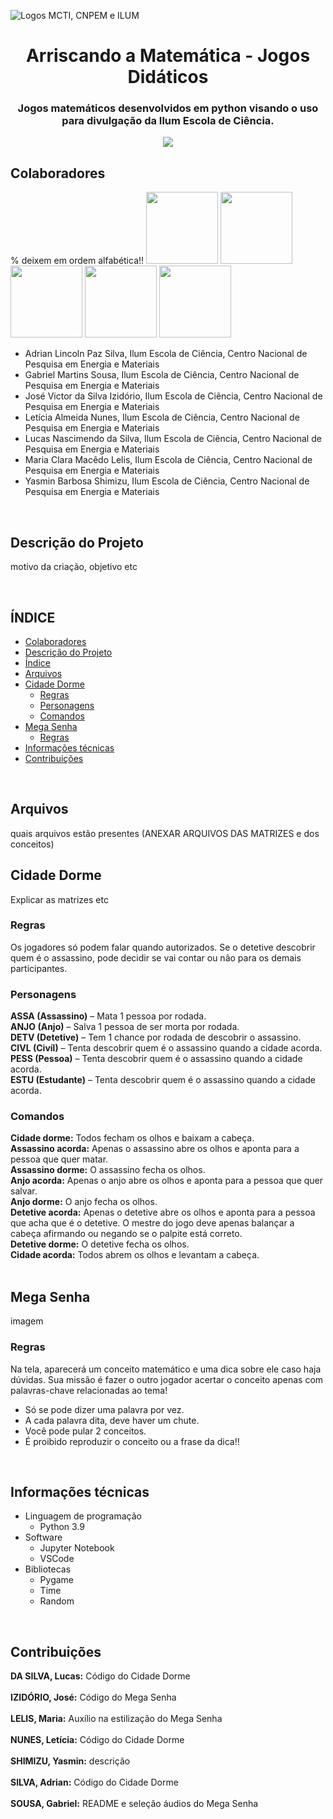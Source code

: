 ![Logos MCTI, CNPEM e ILUM](https://github.com/leticiaalmnunes/PCD---Boletim/assets/172425156/93c3eb13-410c-40c0-a412-7096187678a4)
<h1 align='center'> Arriscando a Matemática - Jogos Didáticos </h1>
<h3 align='center'> Jogos matemáticos desenvolvidos em python visando o uso para divulgação da Ilum Escola de Ciência. </h3>


<p align="center">
<img loading="lazy" src="http://img.shields.io/static/v1?label=STATUS&message=EM%20DESENVOLVIMENTO&color=GREEN&style=for-the-badge"/>
</p>

## Colaboradores
% deixem em ordem alfabética!!
[<img src="https://avatars.githubusercontent.com/u/172425313?v=4" width=115>](https://github.com/GabrielMartinsSousa)
[<img src="https://avatars.githubusercontent.com/u/97992533?v=4" width=115>](https://github.com/JVictor1604)
[<img src="https://avatars.githubusercontent.com/u/172425156?v=4" width=115>](https://github.com/leticiaalmnunes)
[<img src="https://avatars.githubusercontent.com/u/172424981?v=4" width=115>](https://github.com/ClaraLelis)
[<img src="https://avatars.githubusercontent.com/u/171518829?v=4" width=115>](https://github.com/yasminbshimizu)

* Adrian Lincoln Paz Silva, Ilum Escola de Ciência, Centro Nacional de Pesquisa em Energia e Materiais
* Gabriel Martins Sousa, Ilum Escola de Ciência, Centro Nacional de Pesquisa em Energia e Materiais
* José Victor da Silva Izidório, Ilum Escola de Ciência, Centro Nacional de Pesquisa em Energia e Materiais
* Letícia Almeida Nunes, Ilum Escola de Ciência, Centro Nacional de Pesquisa em Energia e Materiais
* Lucas Nascimendo da Silva, Ilum Escola de Ciência, Centro Nacional de Pesquisa em Energia e Materiais
* Maria Clara Macêdo Lelis, Ilum Escola de Ciência, Centro Nacional de Pesquisa em Energia e Materiais
* Yasmin Barbosa Shimizu, Ilum Escola de Ciência, Centro Nacional de Pesquisa em Energia e Materiais

<br>

## Descrição do Projeto
motivo da criação, objetivo etc

<br>

## ÍNDICE
* [Colaboradores](#colaboradores)
* [Descrição do Projeto](#descrição-do-projeto)
* [Índice](#índice)
* [Arquivos](#arquivos)
* [Cidade Dorme](#cidade-dorme)
  - [Regras](#regras)
  - [Personagens](#personagens)
  - [Comandos](#comandos)
* [Mega Senha](#mega-senha)
  - [Regras](#regras)
* [Informações técnicas](#informações-técnicas)
* [Contribuições](#contribuições)
<br>

## Arquivos
quais arquivos estão presentes (ANEXAR ARQUIVOS DAS MATRIZES e dos conceitos)
<br>

## Cidade Dorme
Explicar as matrizes etc
### Regras
Os jogadores só podem falar quando autorizados.
Se o detetive descobrir quem é o assassino, pode decidir se vai contar ou não para os demais participantes.

### Personagens
**ASSA (Assassino)** – Mata 1 pessoa por rodada. <br>
**ANJO (Anjo)** – Salva 1 pessoa de ser morta por rodada.<br>
**DETV (Detetive)** – Tem 1 chance por rodada de descobrir o assassino.<br>
**CIVL (Civíl)** – Tenta descobrir quem é o assassino quando a cidade acorda.<br>
**PESS (Pessoa)** – Tenta descobrir quem é o assassino quando a cidade acorda.<br>
**ESTU (Estudante)** – Tenta descobrir quem é o assassino quando a cidade acorda.<br>

### Comandos
**Cidade dorme:** Todos fecham os olhos e baixam a cabeça.<br>
**Assassino acorda:** Apenas o assassino abre os olhos e aponta para a pessoa que quer matar.<br>
**Assassino dorme:** O assassino fecha os olhos.<br>
**Anjo acorda:** Apenas o anjo abre os olhos e aponta para a pessoa que quer salvar.<br>
**Anjo dorme:** O anjo fecha os olhos.<br>
**Detetive acorda:** Apenas o detetive abre os olhos e aponta para a pessoa que acha que é o detetive. O mestre do jogo deve apenas balançar a cabeça afirmando ou negando se o palpite está correto.<br>
**Detetive dorme:** O detetive fecha os olhos.<br>
**Cidade acorda:** Todos abrem os olhos e levantam a cabeça.<br>
<br>

## Mega Senha
imagem
### Regras
Na tela, aparecerá um conceito matemático e uma dica sobre ele caso haja dúvidas. Sua missão é fazer o outro jogador acertar o conceito apenas com palavras-chave relacionadas ao tema!
* Só se pode dizer uma palavra por vez.
* A cada palavra dita, deve haver um chute.
* Você pode pular 2 conceitos.
* É proibido reproduzir o conceito ou a frase da dica!!

<br>

## Informações técnicas
* Linguagem de programação
  - Python 3.9
* Software
  - Jupyter Notebook
  - VSCode
* Bibliotecas
  - Pygame
  - Time
  - Random

<br>

## Contribuições
**DA SILVA, Lucas:** Código do Cidade Dorme
<br><br>
**IZIDÓRIO, José:** Código do Mega Senha
<br><br>
**LELIS, Maria:** Auxílio na estilização do Mega Senha
<br><br>
**NUNES, Letícia:** Código do Cidade Dorme
<br><br>
**SHIMIZU, Yasmin:** descrição
<br><br>
**SILVA, Adrian:** Código do Cidade Dorme
<br><br>
**SOUSA, Gabriel:** README e seleção áudios do Mega Senha
<br><br>
